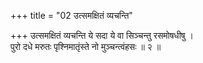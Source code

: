 +++
title = "02 उत्समक्षितं व्यचन्ति"

+++
उत्समक्षितं व्यचन्ति ये सदा ये वा सिञ्चन्तु रसमोषधीषु ।  
पुरो दधे मरुतः पृश्निमातृंस्ते नो मुञ्चन्त्वंहसः ॥ २ ॥